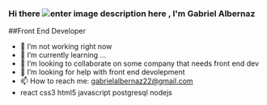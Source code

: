 ### Hi there ![enter image description here](https://raw.githubusercontent.com/kaueMarques/kaueMarques/master/hi.gif) , I'm Gabriel Albernaz

##Front End Developer


- 🔭 I’m not working right now
- 🌱 I’m currently learning ...
- 👯 I’m looking to collaborate on some company that needs front end dev
- 🤔 I’m looking for help with front end devolepment
- 📫 How to reach me: gabrielalbernaz22@gmail.com
- react css3 html5 javascript postgresql nodejs

